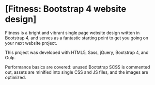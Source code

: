 # [Fitness: Bootstrap 4 website design]

Fitness is a bright and vibrant single page website design written in Bootstrap 4, and serves as a fantastic starting point to get you going on your next website project.

This project was developed with HTML5, Sass, jQuery, Bootstrap 4, and Gulp.

Performance basics are covered: unused Bootstrap SCSS is commented out, assets are minified into single CSS and JS files, and the images are optimized.



